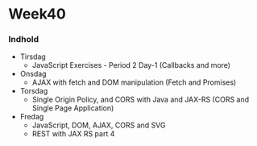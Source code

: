 # Week40
### Indhold

* Tirsdag
  * JavaScript Exercises - Period 2 Day-1 (Callbacks and more)
* Onsdag
  * AJAX with fetch and DOM manipulation (Fetch and Promises)
* Torsdag
  * Single Origin Policy, and CORS with Java and JAX-RS (CORS and Single Page Application)
* Fredag
  * JavaScript, DOM, AJAX, CORS and SVG
  * REST with JAX RS part 4

